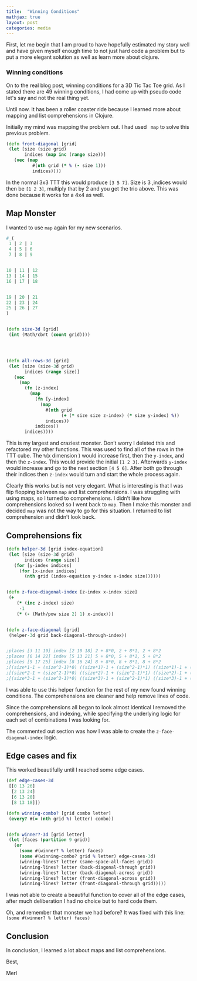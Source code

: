 ```yaml
---
title:  "Winning Conditions"
mathjax: true
layout: post
categories: media
---
```


First, let me begin that I am proud to have hopefully estimated my story well and have given myself enough time to not just hard code a problem but to put a more elegant solution as well as learn more about clojure.

### Winning conditions

On to the real blog post, winning conditions for a 3D Tic Tac Toe  grid. As I stated there are 49 winning conditions, I had come up with pseudo code let's say and not the real thing yet.

Until now. It has been a roller coaster ride because I learned more about mapping and list comprehensions in Clojure.  

Initially my mind was mapping the problem out. I had used ` map` to solve this previous problem.

```clojure
(defn front-diagonal [grid]
 (let [size (size grid)
       indices (map inc (range size))]
   (vec (map
          #(nth grid (* % (- size 1)))
          indices))))
```

In the normal 3x3 TTT this would produce `[3 5 7]`.  Size is 3 ,indices would then be `[1 2 3]`, multiply that by 2 and you get the trio above. This was done because it works for a 4x4 as well.

## Map Monster

I wanted to use `map` again for my new scenarios.

```clojure
#_(
 1 | 2 | 3   
 4 | 5 | 6
 7 | 8 | 9


10 | 11 | 12    
13 | 14 | 15    
16 | 17 | 18    


19 | 20 | 21
22 | 23 | 24
25 | 26 | 27
)


(defn size-3d [grid]
 (int (Math/cbrt (count grid))))




(defn all-rows-3d [grid]
 (let [size (size-3d grid)
       indices (range size)]
   (vec
     (map
       (fn [z-index]
         (map
           (fn [y-index]
             (map
               #(nth grid
                     (+ (* size size z-index) (* size y-index) %))
               indices))
           indices))
       indices))))
```
This is my largest and craziest monster. Don’t worry I deleted this and refactored my other functions. This was used to find all of the rows in the TTT cube. The `%`(x dimension ) would increase first, then the `y-index`, and then the `z-index`. This would provide the initial `[1 2 3]`. Afterwards `y-index` would increase and go to the next section `[4 5 6]`. After both go through their indices then `z-index` would turn and start the whole process again.

Clearly this works but is not very elegant. What is interesting is that I was flip flopping between `map` and list comprehensions. I was struggling with using maps, so I turned to comprehensions. I didn’t like how comprehensions  looked  so I went back to `map`. Then I make this monster and decided `map` was not the way to go for this situation. I returned to list comprehension and didn’t look back.

## Comprehensions fix

```clojure
(defn helper-3d [grid index-equation]
 (let [size (size-3d grid)
       indices (range size)]
   (for [y-index indices]
     (for [x-index indices]
       (nth grid (index-equation y-index x-index size))))))


(defn z-face-diagonal-index [z-index x-index size]
 (+
    (* (inc z-index) size)
     -1
    (* (- (Math/pow size 2) 1) x-index)))


(defn z-face-diagonal [grid]
 (helper-3d grid back-diagonal-through-index))


;places [3 11 19] index [2 10 18] 2 + 8*0, 2 + 8*1, 2 + 8*2
;places [6 14 22] index [5 13 21] 5 + 8*0, 5 + 8*1, 5 + 8*2
;places [9 17 25] index [8 16 24] 8 + 8*0, 8 + 8*1, 8 + 8*2
;[(size*1-1 + (size^2-1)*0) ((size*1)-1 + (size^2-1)*1) ((size*1)-1 + (size^2-1)*2)]
;[(size*2-1 + (size^2-1)*0) ((size*2)-1 + (size^2-1)*1) ((size*2)-1 + (size^2-1)*2)]
;[(size*3-1 + (size^2-1)*0) ((size*3)-1 + (size^2-1)*1) ((size*3)-1 + (size^2-1)*2)])


```

I was able to use this helper function for the rest of my new found winning conditions. The comprehensions are cleaner and help remove lines of code.

Since the comprehensions all began to look almost identical I removed the comprehensions, and indexing, while specifying the underlying logic for each set of combinations I was looking for.


 The commented out section was how I was able to create the `z-face-diagonal-index` logic.  

## Edge cases and fix

This worked beautifully until I reached some edge cases.

```clojure
(def edge-cases-3d
 [[0 13 26]
  [2 13 24]
  [6 13 20]
  [8 13 18]])

(defn winning-combo? [grid combo letter]
 (every? #(= (nth grid %) letter) combo))


(defn winner?-3d [grid letter]
 (let [faces (partition 9 grid)]
   (or
     (some #(winner? % letter) faces)
     (some #(winning-combo? grid % letter) edge-cases-3d)
     (winning-lines? letter (same-space-all-faces grid))
     (winning-lines? letter (back-diagonal-through grid))
     (winning-lines? letter (back-diagonal-across grid))
     (winning-lines? letter (front-diagonal-across grid))
     (winning-lines? letter (front-diagonal-through grid)))))

```

I was not able to create a beautiful function to cover all of the edge cases, after much deliberation I had no choice but to hard code them.

Oh, and remember that monster we had before? It was fixed with this line: `(some #(winner? % letter) faces)`

## Conclusion

In conclusion, I learned a lot about maps and list comprehensions.

Best,

Merl
